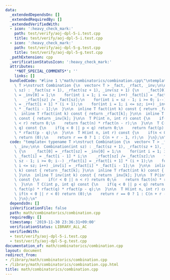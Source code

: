 ```yaml
---
data:
  _extendedDependsOn: []
  _extendedRequiredBy: []
  _extendedVerifiedWith:
  - icon: ':heavy_check_mark:'
    path: test/verify/aoj-dpl-5-i.test.cpp
    title: test/verify/aoj-dpl-5-i.test.cpp
  - icon: ':heavy_check_mark:'
    path: test/verify/aoj-dpl-5-g.test.cpp
    title: test/verify/aoj-dpl-5-g.test.cpp
  _pathExtension: cpp
  _verificationStatusIcon: ':heavy_check_mark:'
  attributes:
    '*NOT_SPECIAL_COMMENTS*': ''
    links: []
  bundledCode: "#line 1 \"math/combinatorics/combination.cpp\"\ntemplate< typename\
    \ T >\nstruct Combination {\n  vector< T > _fact, _rfact, _inv;\n\n  Combination(int\
    \ sz) : _fact(sz + 1), _rfact(sz + 1), _inv(sz + 1) {\n    _fact[0] = _rfact[sz]\
    \ = _inv[0] = 1;\n    for(int i = 1; i <= sz; i++) _fact[i] = _fact[i - 1] * i;\n\
    \    _rfact[sz] /= _fact[sz];\n    for(int i = sz - 1; i >= 0; i--) _rfact[i]\
    \ = _rfact[i + 1] * (i + 1);\n    for(int i = 1; i <= sz; i++) _inv[i] = _rfact[i]\
    \ * _fact[i - 1];\n  }\n\n  inline T fact(int k) const { return _fact[k]; }\n\n\
    \  inline T rfact(int k) const { return _rfact[k]; }\n\n  inline T inv(int k)\
    \ const { return _inv[k]; }\n\n  T P(int n, int r) const {\n    if(r < 0 || n\
    \ < r) return 0;\n    return fact(n) * rfact(n - r);\n  }\n\n  T C(int p, int\
    \ q) const {\n    if(q < 0 || p < q) return 0;\n    return fact(p) * rfact(q)\
    \ * rfact(p - q);\n  }\n\n  T H(int n, int r) const {\n    if(n < 0 || r < 0)\
    \ return (0);\n    return r == 0 ? 1 : C(n + r - 1, r);\n  }\n};\n"
  code: "template< typename T >\nstruct Combination {\n  vector< T > _fact, _rfact,\
    \ _inv;\n\n  Combination(int sz) : _fact(sz + 1), _rfact(sz + 1), _inv(sz + 1)\
    \ {\n    _fact[0] = _rfact[sz] = _inv[0] = 1;\n    for(int i = 1; i <= sz; i++)\
    \ _fact[i] = _fact[i - 1] * i;\n    _rfact[sz] /= _fact[sz];\n    for(int i =\
    \ sz - 1; i >= 0; i--) _rfact[i] = _rfact[i + 1] * (i + 1);\n    for(int i = 1;\
    \ i <= sz; i++) _inv[i] = _rfact[i] * _fact[i - 1];\n  }\n\n  inline T fact(int\
    \ k) const { return _fact[k]; }\n\n  inline T rfact(int k) const { return _rfact[k];\
    \ }\n\n  inline T inv(int k) const { return _inv[k]; }\n\n  T P(int n, int r)\
    \ const {\n    if(r < 0 || n < r) return 0;\n    return fact(n) * rfact(n - r);\n\
    \  }\n\n  T C(int p, int q) const {\n    if(q < 0 || p < q) return 0;\n    return\
    \ fact(p) * rfact(q) * rfact(p - q);\n  }\n\n  T H(int n, int r) const {\n   \
    \ if(n < 0 || r < 0) return (0);\n    return r == 0 ? 1 : C(n + r - 1, r);\n \
    \ }\n};\n"
  dependsOn: []
  isVerificationFile: false
  path: math/combinatorics/combination.cpp
  requiredBy: []
  timestamp: '2019-11-30 23:36:31+09:00'
  verificationStatus: LIBRARY_ALL_AC
  verifiedWith:
  - test/verify/aoj-dpl-5-i.test.cpp
  - test/verify/aoj-dpl-5-g.test.cpp
documentation_of: math/combinatorics/combination.cpp
layout: document
redirect_from:
- /library/math/combinatorics/combination.cpp
- /library/math/combinatorics/combination.cpp.html
title: math/combinatorics/combination.cpp
---
```

